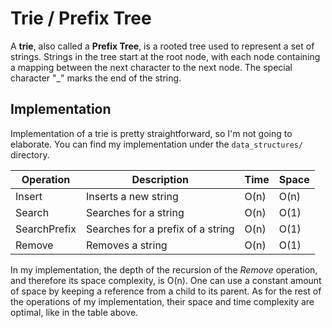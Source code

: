# Trie / Prefix Tree
A **trie**, also called a **Prefix Tree**, is a rooted tree used to represent a set of strings. Strings in the tree start at the root node, with each node containing a mapping between the next character to the next node. The special character "_" marks the end of the string.

## Implementation
Implementation of a trie is pretty straightforward, so I'm not going to elaborate. You can find my implementation under the `data_structures/` directory.

| Operation    | Description                       | Time | Space |
|--------------|-----------------------------------|------|-------|
| Insert       | Inserts a new string              | O(n) | O(n)  |
| Search       | Searches for a string             | O(n) | O(1)  |
| SearchPrefix | Searches for a prefix of a string | O(n) | O(1)  |
| Remove      | Removes a string                   | O(n) | O(1)  |

In my implementation, the depth of the recursion of the *Remove* operation, and therefore its space complexity, is O(n). One can use a constant amount of space by keeping a reference from a child to its parent.
As for the rest of the operations of my implementation, their space and time complexity are optimal, like in the table above.
